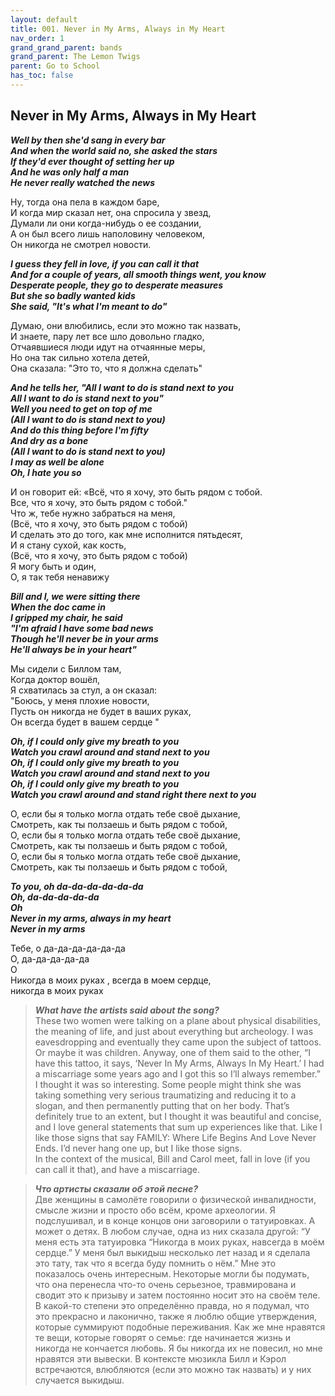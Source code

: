 ```yaml
---
layout: default
title: 001. Never in My Arms, Always in My Heart
nav_order: 1  
grand_grand_parent: bands
grand_parent: The Lemon Twigs  
parent: Go to School
has_toc: false
---  
```


**Never in My Arms, Always in My Heart**
-----------------------------------------------
**_Well by then she'd sang in every bar  
And when the world said no, she asked the stars  
If they'd ever thought of setting her up  
And he was only half a man  
He never really watched the news_**  

Ну, тогда она пела в каждом баре,  
И когда мир сказал нет, она спросила у звезд,  
Думали ли они когда-нибудь о ее создании,  
А он был всего лишь наполовину человеком,  
Он никогда не смотрел новости.  

**_I guess they fell in love, if you can call it that  
And for a couple of years, all smooth things went, you know  
Desperate people, they go to desperate measures  
But she so badly wanted kids  
She said, "It's what I'm meant to do"_**  

Думаю, они влюбились, если это можно так назвать,  
И знаете, пару лет все шло довольно гладко,  
Отчаявшиеся люди идут на отчаянные меры,  
Но она так сильно хотела детей,  
Она сказала: "Это то, что я должна сделать"  

**_And he tells her, "All I want to do is stand next to you  
All I want to do is stand next to you"  
Well you need to get on top of me  
(All I want to do is stand next to you)  
And do this thing before I'm fifty  
And dry as a bone  
(All I want to do is stand next to you)  
I may as well be alone  
Oh, I hate you so_**  

И он говорит ей: «Всё, что я хочу, это быть рядом с тобой.  
Все, что я хочу, это быть рядом с тобой."  
Что ж, тебе нужно забраться на меня,  
(Всё, что я хочу, это быть рядом с тобой)  
И сделать это до того, как мне исполнится пятьдесят,  
И я стану сухой, как кость,  
(Всё, что я хочу, это быть рядом с тобой)  
Я могу быть и один,  
О, я так тебя ненавижу  

**_Bill and I, we were sitting there  
When the doc came in  
I gripped my chair, he said  
"I'm afraid I have some bad news  
Though he'll never be in your arms  
He'll always be in your heart"_**  

Мы сидели с Биллом там,  
Когда доктор вошёл,  
Я схватилась за стул, а он сказал:  
"Боюсь, у меня плохие новости,  
Пусть он никогда не будет в ваших руках,  
Он всегда будет в вашем сердце "  

**_Oh, if I could only give my breath to you  
Watch you crawl around and stand next to you  
Oh, if I could only give my breath to you  
Watch you crawl around and stand next to you  
Oh, if I could only give my breath to you  
Watch you crawl around and stand right there next to you_**   

О, если бы я только могла отдать тебе своё дыхание,  
Смотреть, как ты ползаешь и быть рядом с тобой,  
О, если бы я только могла отдать тебе своё дыхание,  
Смотреть, как ты ползаешь и быть рядом с тобой,  
О, если бы я только могла отдать тебе своё дыхание,  
Смотреть, как ты ползаешь и быть рядом с тобой,  

**_To you, oh da-da-da-da-da-da  
Oh, da-da-da-da-da  
Oh  
Never in my arms, always in my heart  
Never in my arms_** 

Тебе, о да-да-да-да-да-да  
О, да-да-да-да-да  
О  
Никогда в моих руках , всегда в моем сердце,  
никогда в моих руках  

> **_What have the artists said about the song?_**  
These two women were talking on a plane about physical disabilities, the meaning of life, and just about everything but archeology. I was eavesdropping and eventually they came upon the subject of tattoos. Or maybe it was children. Anyway, one of them said to the other, “I have this tattoo, it says, ‘Never In My Arms, Always In My Heart.’ I had a miscarriage some years ago and I got this so I’ll always remember.”  
I thought it was so interesting. Some people might think she was taking something very serious traumatizing and reducing it to a slogan, and then permanently putting that on her body. That’s definitely true to an extent, but I thought it was beautiful and concise, and I love general statements that sum up experiences like that. Like I like those signs that say FAMILY: Where Life Begins And Love Never Ends. I’d never hang one up, but I like those signs.  
In the context of the musical, Bill and Carol meet, fall in love (if you can call it that), and have a miscarriage.  

> **_Что артисты сказали об этой песне?_**  
Две женщины в самолёте говорили о физической инвалидности, смысле жизни и просто обо всём, кроме археологии. Я подслушивал, и в конце концов они заговорили о татуировках. А может о детях. В любом случае, одна из них сказала другой: “У меня есть эта татуировка “Никогда в моих руках, навсегда в моём сердце.” У меня был выкидыш несколько лет назад и я сделала это тату, так что я всегда буду помнить о нём.”
Мне это показалось очень интересным. Некоторые могли бы подумать, что она перенесла что-то очень серьезное, травмирована и сводит это к призыву  и затем постоянно носит это на своём теле. В какой-то степени это определённо правда, но я подумал, что это прекрасно и лаконично, также я люблю общие утверждения, которые суммируют подобные переживания. Как же мне нравятся те вещи, которые говорят о семье: где начинается жизнь и никогда не кончается любовь.  Я бы никогда их не повесил, но мне нравятся эти вывески. В контексте мюзикла Билл и Кэрол встречаются, влюбляются (если это можно так назвать) и у них случается выкидыш.
